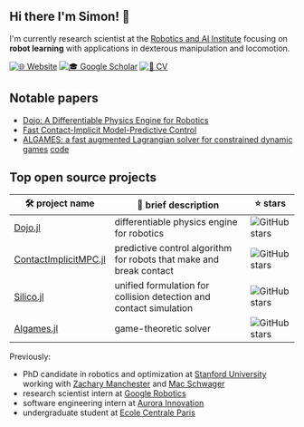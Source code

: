 ## Hi there I'm Simon! 👋

I'm currently research scientist at the [Robotics and AI Institute](https://rai-inst.com/) focusing on **robot learning** with applications in dexterous manipulation and locomotion. 

[![🌐 Website](https://img.shields.io/badge/Website-1E88E5?style=for-the-badge&logo=googlechrome&logoColor=white)](https://simon-lc.github.io/)
[![🎓 Google Scholar](https://img.shields.io/badge/Google%20Scholar-4285F4?style=for-the-badge&logo=googlescholar&logoColor=white)](https://scholar.google.com/citations?user=PfY9_xIAAAAJ)
[![📄 CV](https://img.shields.io/badge/CV-PDF-E53935?style=for-the-badge&logo=adobeacrobatreader&logoColor=white)](https://simon-lc.github.io/assets/admin/cv.pdf)

## Notable papers
* [Dojo: A Differentiable Physics Engine for Robotics](https://arxiv.org/abs/2203.00806)
* [Fast Contact-Implicit Model-Predictive Control](https://arxiv.org/abs/2107.05616)
* [ALGAMES: a fast augmented Lagrangian solver for constrained dynamic games](https://link.springer.com/article/10.1007/s10514-021-10024-7) [code](https://github.com/RoboticExplorationLab/Algames.jl)


## Top open source projects
| :hammer_and_wrench: project name | :book: brief description | ⭐ stars |
| ------------ | ----------------- | ------ |
| [Dojo.jl](https://github.com/dojo-sim/Dojo.jl) | differentiable physics engine for robotics | ![GitHub stars](https://img.shields.io/github/stars/dojo-sim/Dojo.jl?style=social) |
| [ContactImplicitMPC.jl](https://github.com/dojo-sim/ContactImplicitMPC.jl) | predictive control algorithm for robots that make and break contact | ![GitHub stars](https://img.shields.io/github/stars/dojo-sim/ContactImplicitMPC.jl?style=social) |
| [Silico.jl](https://github.com/simon-lc/Silico.jl) | unified formulation for collision detection and contact simulation | ![GitHub stars](https://img.shields.io/github/stars/simon-lc/Silico.jl?style=social) |
| [Algames.jl](https://github.com/RoboticExplorationLab/Algames.jl) | game-theoretic solver | ![GitHub stars](https://img.shields.io/github/stars/RoboticExplorationLab/Algames.jl?style=social) |


Previously:
- PhD candidate in robotics and optimization at [Stanford University](https://www.stanford.edu/) working with [Zachary Manchester](https://www.ri.cmu.edu/ri-faculty/zachary-manchester/) and [Mac Schwager](https://web.stanford.edu/~schwager/)
- research scientist intern at [Google Robotics](https://research.google/research-areas/robotics/)
- software engineering intern at [Aurora Innovation](https://aurora.tech/)
- undergraduate student at [Ecole Centrale Paris](https://www.centralesupelec.fr/)
